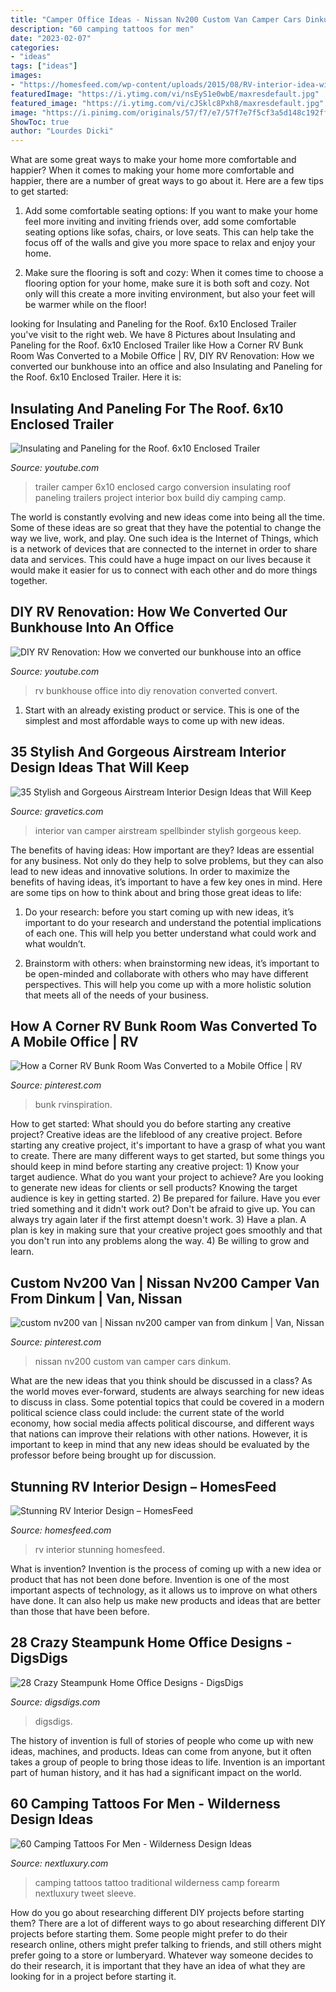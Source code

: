 ```yaml
---
title: "Camper Office Ideas - Nissan Nv200 Custom Van Camper Cars Dinkum"
description: "60 camping tattoos for men"
date: "2023-02-07"
categories:
- "ideas"
tags: ["ideas"]
images:
- "https://homesfeed.com/wp-content/uploads/2015/08/RV-interior-idea-with-mini-kitchen-set-with-electric-stove-sink-and-faucet-single-dining-chair-with-granite-dining-table-L-shape-sofa-with-pillows.jpg"
featuredImage: "https://i.ytimg.com/vi/nsEyS1e0wbE/maxresdefault.jpg"
featured_image: "https://i.ytimg.com/vi/cJSklc8Pxh8/maxresdefault.jpg"
image: "https://i.pinimg.com/originals/57/f7/e7/57f7e7f5cf3a5d148c192ff0bceecd46.jpg"
ShowToc: true
author: "Lourdes Dicki"
---
```



What are some great ways to make your home more comfortable and happier?
When it comes to making your home more comfortable and happier, there are a number of great ways to go about it. Here are a few tips to get started:
1. Add some comfortable seating options: If you want to make your home feel more inviting and inviting friends over, add some comfortable seating options like sofas, chairs, or love seats. This can help take the focus off of the walls and give you more space to relax and enjoy your home.

2. Make sure the flooring is soft and cozy: When it comes time to choose a flooring option for your home, make sure it is both soft and cozy. Not only will this create a more inviting environment, but also your feet will be warmer while on the floor!


	

		
looking for Insulating and Paneling for the Roof. 6x10 Enclosed Trailer you've visit to the right web. We have 8 Pictures about Insulating and Paneling for the Roof. 6x10 Enclosed Trailer like How a Corner RV Bunk Room Was Converted to a Mobile Office | RV, DIY RV Renovation: How we converted our bunkhouse into an office and also Insulating and Paneling for the Roof. 6x10 Enclosed Trailer. Here it is:
		
    
## Insulating And Paneling For The Roof. 6x10 Enclosed Trailer

<img loading=lazy src="https://i.ytimg.com/vi/cJSklc8Pxh8/maxresdefault.jpg" onerror="this.onerror=null;this.src='https://tse3.mm.bing.net/th?id=OIP.gEyO1wTGE18BDRpWMJCe_QHaEK&amp;pid=15.1';" alt="Insulating and Paneling for the Roof. 6x10 Enclosed Trailer">

_Source: youtube.com_

>trailer camper 6x10 enclosed cargo conversion insulating roof paneling trailers project interior box build diy camping camp. 

	

The world is constantly evolving and new ideas come into being all the time. Some of these ideas are so great that they have the potential to change the way we live, work, and play. One such idea is the Internet of Things, which is a network of devices that are connected to the internet in order to share data and services. This could have a huge impact on our lives because it would make it easier for us to connect with each other and do more things together.

    
## DIY RV Renovation: How We Converted Our Bunkhouse Into An Office

<img loading=lazy src="https://i.ytimg.com/vi/nsEyS1e0wbE/maxresdefault.jpg" onerror="this.onerror=null;this.src='https://tse2.mm.bing.net/th?id=OIP.osN2eWVuSAK8hRqJtOy1YQHaEK&amp;pid=15.1';" alt="DIY RV Renovation: How we converted our bunkhouse into an office">

_Source: youtube.com_

>rv bunkhouse office into diy renovation converted convert. 

	

1. Start with an already existing product or service. This is one of the simplest and most affordable ways to come up with new ideas.

    
## 35 Stylish And Gorgeous Airstream Interior Design Ideas That Will Keep

<img loading=lazy src="https://www.gravetics.com/wp-content/uploads/2017/08/Design-Ideas-for-Camper-Van.jpg" onerror="this.onerror=null;this.src='https://tse4.mm.bing.net/th?id=OIP.KOQhNcaCe3tRm1_ASQwgoAHaLH&amp;pid=15.1';" alt="35 Stylish and Gorgeous Airstream Interior Design Ideas that Will Keep">

_Source: gravetics.com_

>interior van camper airstream spellbinder stylish gorgeous keep. 

	

The benefits of having ideas: How important are they?
Ideas are essential for any business. Not only do they help to solve problems, but they can also lead to new ideas and innovative solutions. In order to maximize the benefits of having ideas, it’s important to have a few key ones in mind. Here are some tips on how to think about and bring those great ideas to life:
1. Do your research: before you start coming up with new ideas, it’s important to do your research and understand the potential implications of each one. This will help you better understand what could work and what wouldn’t.

2. Brainstorm with others: when brainstorming new ideas, it’s important to be open-minded and collaborate with others who may have different perspectives. This will help you come up with a more holistic solution that meets all of the needs of your business.

    
## How A Corner RV Bunk Room Was Converted To A Mobile Office | RV

<img loading=lazy src="https://i.pinimg.com/originals/57/f7/e7/57f7e7f5cf3a5d148c192ff0bceecd46.jpg" onerror="this.onerror=null;this.src='https://tse2.mm.bing.net/th?id=OIP.agqfK7Vp0YAiz9uqlKz9MQHaJ4&amp;pid=15.1';" alt="How a Corner RV Bunk Room Was Converted to a Mobile Office | RV">

_Source: pinterest.com_

>bunk rvinspiration. 

	

How to get started: What should you do before starting any creative project?
Creative ideas are the lifeblood of any creative project. Before starting any creative project, it's important to have a grasp of what you want to create. There are many different ways to get started, but some things you should keep in mind before starting any creative project: 1) Know your target audience. What do you want your project to achieve? Are you looking to generate new ideas for clients or sell products? Knowing the target audience is key in getting started. 2) Be prepared for failure. Have you ever tried something and it didn't work out? Don't be afraid to give up. You can always try again later if the first attempt doesn't work. 3) Have a plan. A plan is key in making sure that your creative project goes smoothly and that you don't run into any problems along the way. 4) Be willing to grow and learn.

    
## Custom Nv200 Van | Nissan Nv200 Camper Van From Dinkum | Van, Nissan

<img loading=lazy src="https://i.pinimg.com/736x/2b/01/cb/2b01cbb53356b2d756b725475a119332.jpg" onerror="this.onerror=null;this.src='https://tse1.mm.bing.net/th?id=OIP.Yctv2bCr__bsYhdeuLToHwHaFj&amp;pid=15.1';" alt="custom nv200 van | Nissan nv200 camper van from dinkum | Van, Nissan">

_Source: pinterest.com_

>nissan nv200 custom van camper cars dinkum. 

	

What are the new ideas that you think should be discussed in a class?
As the world moves ever-forward, students are always searching for new ideas to discuss in class. Some potential topics that could be covered in a modern political science class could include: the current state of the world economy, how social media affects political discourse, and different ways that nations can improve their relations with other nations. However, it is important to keep in mind that any new ideas should be evaluated by the professor before being brought up for discussion.

    
## Stunning RV Interior Design – HomesFeed

<img loading=lazy src="https://homesfeed.com/wp-content/uploads/2015/08/RV-interior-idea-with-mini-kitchen-set-with-electric-stove-sink-and-faucet-single-dining-chair-with-granite-dining-table-L-shape-sofa-with-pillows.jpg" onerror="this.onerror=null;this.src='https://tse2.mm.bing.net/th?id=OIP.Ct49goYcB1AlwWsHflhcdQHaFq&amp;pid=15.1';" alt="Stunning RV Interior Design – HomesFeed">

_Source: homesfeed.com_

>rv interior stunning homesfeed. 

	

What is invention?
Invention is the process of coming up with a new idea or product that has not been done before. Invention is one of the most important aspects of technology, as it allows us to improve on what others have done. It can also help us make new products and ideas that are better than those that have been before.

    
## 28 Crazy Steampunk Home Office Designs - DigsDigs

<img loading=lazy src="https://www.digsdigs.com/photos/crazy-steampunk-home-offices-15-554x369.jpg" onerror="this.onerror=null;this.src='https://tse1.mm.bing.net/th?id=OIP.wuDEE0zv70Z1YCg1sb38hgHaE7&amp;pid=15.1';" alt="28 Crazy Steampunk Home Office Designs - DigsDigs">

_Source: digsdigs.com_

>digsdigs. 

	

The history of invention is full of stories of people who come up with new ideas, machines, and products. Ideas can come from anyone, but it often takes a group of people to bring those ideas to life. Invention is an important part of human history, and it has had a significant impact on the world.

    
## 60 Camping Tattoos For Men - Wilderness Design Ideas

<img loading=lazy src="http://nextluxury.com/wp-content/uploads/outer-forearm-traditional-old-school-camping-tattoo-design-on-man.jpg" onerror="this.onerror=null;this.src='https://tse3.mm.bing.net/th?id=OIP.8GzQEY1pY2fru2XiyLeIwAHaHa&amp;pid=15.1';" alt="60 Camping Tattoos For Men - Wilderness Design Ideas">

_Source: nextluxury.com_

>camping tattoos tattoo traditional wilderness camp forearm nextluxury tweet sleeve. 

	

How do you go about researching different DIY projects before starting them?
There are a lot of different ways to go about researching different DIY projects before starting them. Some people might prefer to do their research online, others might prefer talking to friends, and still others might prefer going to a store or lumberyard. Whatever way someone decides to do their research, it is important that they have an idea of what they are looking for in a project before starting it.

